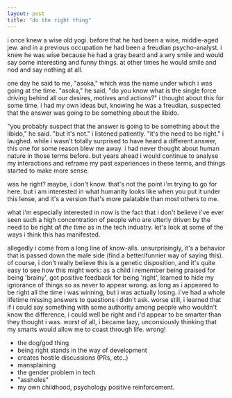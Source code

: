 ```yaml
---
layout: post
title: "do the right thing"
---
```


i once knew a wise old yogi. before that he had been a wise, middle-aged jew. and in a previous occupation he had been a freudian psycho-analyst. i knew he was wise because he had a gray beard and a wry smile and would say some interesting and funny things. at other times he would smile and nod and say nothing at all.

one day he said to me, "asoka," which was the name under which i was going at the time. "asoka," he said, "do you know what is the single force driving behind all our desires, motives and actions?" i thought about this for some time. i had my own ideas but, knowing he was a freudian, suspected that the answer was going to be something about the libido.

"you probably suspect that the answer is going to be something about the libido," he said. "but it's not." i listened patiently. "it's the need to be right." i laughed. while i wasn't totally surprised to have heard a different answer, this one for some reason blew me away. i had never thought about human nature in those terms before. but years ahead i would continue to analyse my interactions and reframe my past experiences in these terms, and things started to make more sense.

was he right? maybe, i don't know. that's not the point i'm trying to go for here. but i am interested in what humanity looks like when you put it under this lense, and it's a version that's more palatable than most others to me.

what i'm especially interested in now is the fact that i don't believe i've ever seen such a high concentration of people who are utterly driven by the need to be right _all the time_ as in the tech industry. let's look at some of the ways i think this has manifested.

allegedly i come from a long line of know-alls. unsurprisingly, it's a behavior that is passed down the male side (find a better/funnier way of saying this). of course, i don't really believe this is a genetic disposition, and it's quite easy to see how this might work: as a child i remember being praised for being 'brainy', got positive feedback for being 'right', learned to hide my ignorance of things so as never to appear wrong. as long as i appeared to be right all the time i was winning, but i was actually losing. i've had a whole lifetime missing answers to questions i didn't ask. worse still, i learned that if i could say something with some authority among people who wouldn't know the difference, i could well be right and i'd appear to be smarter than they thought i was. worst of all, i became lazy, unconsiously thinking that my smarts would allow me to coast through life. wrong!

* the dog/god thing
* being right stands in the way of development
* creates hostile discussions (PRs, etc..)
* mansplaining
* the gender problem in tech
* "assholes"
* my own childhood, psychology positive reinforcement.
